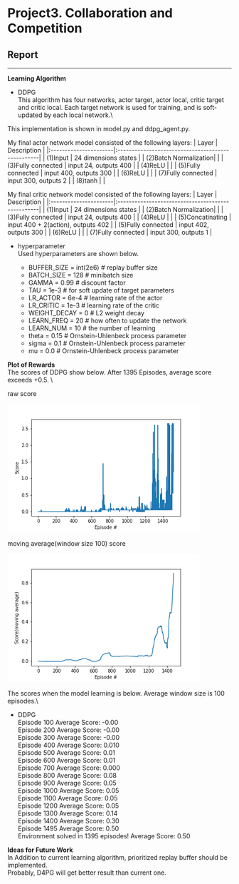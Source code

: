 # **Project3. Collaboration and Competition** 

## Report

---

[//]: # (Image References)
[image1]: ./result.png "Visualization"
[image2]: ./result_average.png "Visualization"


**Learning Algorithm**
* DDPG\
 This algorithm has four networks, actor target, actor local, critic target and critic local. Each target network is used for training, and is soft-updated by each local network.\
 
 This implementation is shown in model.py and ddpg_agent.py.

  My final actor network model consisted of the following layers:
  | Layer         		    |   Description	           		                      |
  |:----------------------|:--------------------------------------------------| 
  | (1)Input         		  |   24 dimensions states                            | 
  | (2)Batch Normalization|                                                   |
  | (3)Fully connected		|   input 24, outputs 400                           |
  | (4)ReLU		            |        									                          |
  | (5)Fully connected		|   input 400, outputs 300                          |
  | (6)ReLU		            |        									                          |
  | (7)Fully connected    |   input 300, outputs 2                            |
  | (8)tanh		            |                                                   |

  My final critic network model consisted of the following layers:
  | Layer         		    |   Description	           		                      |
  |:----------------------|:--------------------------------------------------| 
  | (1)Input         		  |   24 dimensions states                            | 
  | (2)Batch Normalization|                                                   |
  | (3)Fully connected		|   input 24, outputs 400                           |
  | (4)ReLU		            |        									                          |
  | (5)Concatinating		  |   input 400 + 2(action), outputs 402  				    |
  | (5)Fully connected		|   input 402, outputs 300                          |
  | (6)ReLU		            |        									                          |
  | (7)Fully connected    |   input 300, outputs 1                            |


* hyperparameter\
 Used hyperparameters are shown below. 

  - BUFFER_SIZE = int(2e6)  # replay buffer size
  - BATCH_SIZE = 128        # minibatch size
  - GAMMA = 0.99            # discount factor
  - TAU = 1e-3              # for soft update of target parameters
  - LR_ACTOR = 6e-4         # learning rate of the actor 
  - LR_CRITIC = 1e-3        # learning rate of the critic
  - WEIGHT_DECAY = 0        # L2 weight decay
  - LEARN_FREQ = 20         # how often to update the network
  - LEARN_NUM = 10          # the number of learning
  - theta = 0.15            # Ornstein-Uhlenbeck process parameter
  - sigma = 0.1             # Ornstein-Uhlenbeck process parameter
  - mu = 0.0                # Ornstein-Uhlenbeck process parameter



**Plot of Rewards**\
 The scores of DDPG show below.
 After 1395 Episodes, average score exceeds +0.5. \
 
 raw score

![alt text][image1]

 moving average(window size 100) score

![alt text][image2]



The scores when the model learning is below.
Average window size is 100 episodes.\

* DDPG\
Episode 100	Average Score: -0.00\
Episode 200	Average Score: -0.00\
Episode 300	Average Score: -0.00\
Episode 400	Average Score: 0.010\
Episode 500	Average Score: 0.01\
Episode 600	Average Score: 0.01\
Episode 700	Average Score: 0.000\
Episode 800	Average Score: 0.08\
Episode 900	Average Score: 0.05\
Episode 1000	Average Score: 0.05\
Episode 1100	Average Score: 0.05\
Episode 1200	Average Score: 0.05\
Episode 1300	Average Score: 0.14\
Episode 1400	Average Score: 0.30\
Episode 1495	Average Score: 0.50\
Environment solved in 1395 episodes!	Average Score: 0.50

**Ideas for Future Work**\
  In Addition to current learning algorithm, prioritized replay buffer should be implemented.\
  Probably, D4PG will get better result than current one.
